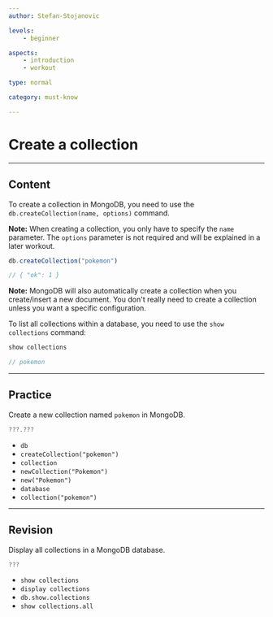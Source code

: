 ```yaml
---
author: Stefan-Stojanovic

levels:
    - beginner

aspects:
    - introduction
    - workout

type: normal

category: must-know

---
```


# Create a collection

---
## Content

To create a collection in MongoDB, you need to use the `db.createCollection(name, options)` command.

**Note:** When creating a collection, you only have to specify the `name` parameter. The `options` parameter is not required and will be explained in a later workout.

```javascript
db.createCollection("pokemon")

// { "ok": 1 }
```

**Note:** MongoDB will also automatically create a collection when you create/insert a new document. You don't really need to create a collection unless you want a specific configuration.

To list all collections within a database, you need to use the `show collections` command:

```javascript
show collections

// pokemon
```

---
## Practice

Create a new collection named `pokemon` in MongoDB.

```javascript
???.???
```

* `db`
* `createCollection("pokemon")`
* `collection`
* `newCollection("Pokemon")`
* `new("Pokemon")`
* `database`
* `collection("pokemon")`

---
## Revision

Display all collections in a MongoDB database.

```javascript
???
```

* `show collections`
* `display collections`
* `db.show.collections`
* `show collections.all`



